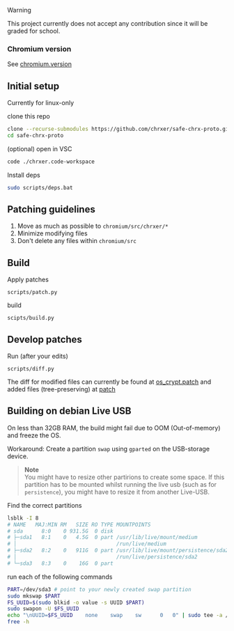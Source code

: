> [!WARNING]  
> This project currently does not accept any contribution since it will be graded for school.

### Chromium version

See [chromium.version](chromium.version)

## Initial setup

Currently for linux-only

clone this repo

```bash
clone --recurse-submodules https://github.com/chrxer/safe-chrx-proto.git
cd safe-chrx-proto
```

(optional) open in VSC

```bash
code ./chrxer.code-workspace
```

Install deps

```bash
sudo scripts/deps.bat
```

## Patching guidelines

1. Move as much as possible to `chromium/src/chrxer/*`
2. Minimize modifying files
3. Don't delete any files within `chromium/src`

## Build

Apply patches

```
scripts/patch.py
```

build

```
scipts/build.py
```

## Develop patches

Run (after your edits)

```
scripts/diff.py
```

The diff for modified files can currently be found at [os_crypt.patch](os_crypt.patch) and added files (tree-preserving) at [patch](patch/)

## Building on debian Live USB

On less than 32GB RAM, the build might fail due to OOM (Out-of-memory) and freeze the OS.

Workaround: Create a partition `swap` using `gparted` on the USB-storage device.

> **Note** \
> You might have to resize other partirions to create some space. If this partition has to be mounted whilst running the live usb (such as for `persistence`), you might have to resize it from another Live-USB.

Find the correct partitions

```bash
lsblk -I 8
# NAME   MAJ:MIN RM   SIZE RO TYPE MOUNTPOINTS
# sda      8:0    0 931.5G  0 disk
# ├─sda1   8:1    0   4.5G  0 part /usr/lib/live/mount/medium
# │                                /run/live/medium
# ├─sda2   8:2    0   911G  0 part /usr/lib/live/mount/persistence/sda2
# │                                /run/live/persistence/sda2
# └─sda3   8:3    0    16G  0 part
```

run each of the following commands

```bash
PART=/dev/sda3 # point to your newly created swap partition
sudo mkswap $PART
FS_UUID=$(sudo blkid -o value -s UUID $PART)
sudo swapon -U $FS_UUID
echo "\nUUID=$FS_UUID    none    swap    sw      0   0" | sudo tee -a /etc/fstab
free -h
```
